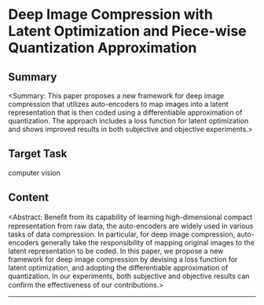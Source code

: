 # Deep Image Compression with Latent Optimization and Piece-wise Quantization Approximation

## Summary

<Summary: This paper proposes a new framework for deep image compression that utilizes auto-encoders to map images into a latent representation that is then coded using a differentiable approximation of quantization. The approach includes a loss function for latent optimization and shows improved results in both subjective and objective experiments.>


## Target Task

computer vision

## Content

<Abstract: Beneﬁt from its capability of learning high-dimensional compact representation from raw data, the auto-encoders are widely used in various tasks of data compression. In particular, for deep image compression, auto-encoders generally take the responsibility of mapping original images to the latent representation to be coded. In this paper, we propose a new framework for deep image compression by devising a loss function for latent optimization, and adopting the differentiable approximation of quantization. In our experiments, both subjective and objective results can conﬁrm the effectiveness of our contributions.>



---


